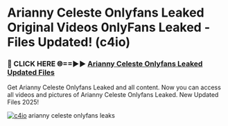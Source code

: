 # Arianny Celeste Onlyfans Leaked Original Videos 0nlyFans Leaked - Files Updated! (c4io)

<h3>🔴 CLICK HERE 🌐==►► <a href="https://tinyurl.com/ms9xzufz" rel="nofollow">Arianny Celeste Onlyfans Leaked Updated Files</a></h3>

Get Arianny Celeste Onlyfans Leaked and all content. Now you can access all videos and pictures of Arianny Celeste Onlyfans Leaked. New Updated Files 2025!

[![c4io](https://i.imgur.com/PQ7UWWw.gif)](https://tinyurl.com/ms9xzufz)
arianny celeste onlyfans leaks
